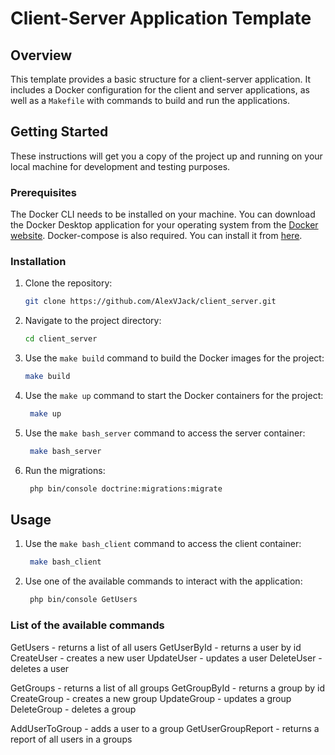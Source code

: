 # Client-Server Application Template

## Overview

This template provides a basic structure for a client-server application. It includes a Docker configuration for the client and server applications, as well as a `Makefile` with commands to build and run the applications.

## Getting Started

These instructions will get you a copy of the project up and running on your local machine for development and testing purposes.

### Prerequisites

The Docker CLI needs to be installed on your machine. You can download the Docker Desktop application for your operating system from the [Docker website](https://www.docker.com/products/docker-desktop).
Docker-compose is also required. You can install it from [here](https://docs.docker.com/compose/install/).

### Installation

1. Clone the repository:
   ```bash
   git clone https://github.com/AlexVJack/client_server.git
   ```
2. Navigate to the project directory:
   ```bash
   cd client_server
   ```
3. Use the `make build` command to build the Docker images for the project:
   ```bash
   make build
   ```
4. Use the `make up` command to start the Docker containers for the project:
   ```bash
    make up
    ```
5. Use the `make bash_server` command to access the server container:
   ```bash
    make bash_server
    ```
6. Run the migrations:
   ```bash
    php bin/console doctrine:migrations:migrate
    ```

## Usage

1. Use the `make bash_client` command to access the client container:
   ```bash
    make bash_client
    ```
2. Use one of the available commands to interact with the application:
   ```bash
    php bin/console GetUsers
    ```

### List of the available commands

GetUsers - returns a list of all users
GetUserById - returns a user by id
CreateUser - creates a new user
UpdateUser - updates a user
DeleteUser - deletes a user

GetGroups - returns a list of all groups
GetGroupById - returns a group by id
CreateGroup - creates a new group
UpdateGroup - updates a group
DeleteGroup - deletes a group

AddUserToGroup - adds a user to a group
GetUserGroupReport - returns a report of all users in a groups
